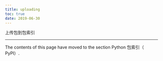 ```yaml
---
title: uploading
toc: true
date: 2019-06-30
---
```

上传包到包索引
**************

The contents of this page have moved to the section Python 包索引（
PyPI）.
